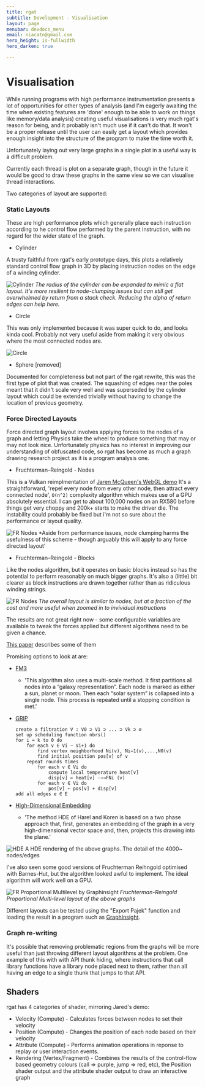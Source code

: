 ```yaml
---
title: rgat
subtitle: Development - Visualisation
layout: page
menubar: devdocs_menu
email: niacatn@gmail.com
hero_height: is-fullwidth
hero_darken: true

---
```

# Visualisation

While running programs with high performance instrumentation presents a lot of opportunities for other types of analysis (and I'm eagerly awaiting the time when existing features are 'done' enough to be able to work on things like memory/data analysis) creating useful visualisations is very much rgat's reason for being, and it probably isn't much use if it can't do that. It won't be a proper release until the user can easily get a layout which provides enough insight into the structure of the program to make the time worth it.

Unfortunately laying out very large graphs in a single plot in a useful way is a difficult problem.

Currently each thread is plot on a separate graph, though in the future it would be good to draw these graphs in the same view so we can visualise thread interactions.

Two categories of layout are supported:

### Static Layouts

These are high performance plots which generally place each instruction according to he control flow performed by the parent instruction, with no regard for the wider state of the graph.

* Cylinder

A trusty faithful from rgat's early prototype days, this plots a relatively standard control flow graph in 3D by placing instruction nodes on the edge of a winding cylinder.

![Cylinder](img/cylinder.png)
*The radius of the cylinder can be expanded to mimic a flat layout. It's more resilient to node-clumping issues but can still get overwhelmed by return from a stack check. Reducing the alpha of return edges can help here.*

* Circle 

This was only implemented because it was super quick to do, and looks kinda cool. Probably not very useful aside from making it very obvious where the most connected nodes are.

![Circle](img/circle.png)

* Sphere [removed]

Documented for completeness but not part of the rgat rewrite, this was the first type of plot that was created. The squashing of edges near the poles meant that it didn't scale very well and was superseded by the cylinder layout which could be extended trivially without having to change the location of previous geometry. 

### Force Directed Layouts

Force directed graph layout involves applying forces to the nodes of a graph and letting Physics take the wheel to produce something that may or may not look nice. Unfortunately physics has no interest in improving our understanding of obfuscated code, so rgat has become as much a graph drawing research project as it is a program analysis one.

* Fruchterman–Reingold - Nodes

This is a Vulkan reimplmentation of [Jaren McQueen's WebGL demo](https://github.com/jaredmcqueen/analytics)
It's a straightforward, 'repel every node from every other node, then attract every connected node', `O(n^2)` complexity algorithm which makes use of a GPU absolutely essential. I can get to about 100,000 nodes on an RX580 before things get very choppy and 200k+ starts to make the driver die. The instability could probably be fixed but i'm not so sure about the performance or layout quality.

![FR Nodes](img/FR_nodes.png)
*Aside from performance issues, node clumping harms the usefulness of this scheme - though arguably this will apply to any force directed layout'

* Fruchterman–Reingold - Blocks

Like the nodes algorithm, but it operates on basic blocks instead so has the potential to perform reasonably on much bigger graphs. It's also a (little) bit clearer as block instructions are drawn together rather than as ridiculous winding strings.


![FR Nodes](img/FR_blocks.png)
*The overall layout is similar to nodes, but at a fraction of the cost and more useful when zoomed in to invividual instructions*

The results are not great right now - some configurable variables are available to tweak the forces applied but different algorithms need to be given a chance.

[This paper](https://jgaa.info/accepted/2007/HachulJuenger2007.11.2.pdf) describes some of them

Promising options to look at are:

* [FM3](http://e-archive.informatik.uni-koeln.de/472/2/zaik2004-472.pdf)
  - 'This algorithm also uses a multi-scale method. It first partitions all nodes into a “galaxy representation”. Each node is marked as either a sun, planet or moon. Then each “solar system” is collapsed into a single node. This process is repeated until a stopping condition is met.'

* [GRIP](https://www2.cs.arizona.edu/~kobourov/grip_paper.pdf)
    ```
    create a filtration V : V0 ⊃ V1 ⊃ ... ⊃ Vk ⊃ ∅
    set up scheduling function nbrs()
    for i = k to 0 do
        for each v ∈ Vi − Vi+1 do
            find vertex neighborhood Ni(v), Ni−1(v),...,N0(v)
            find initial position pos[v] of v
        repeat rounds times
            for each v ∈ Vi do
                compute local temperature heat[v]
                disp[v] ← heat[v] ·−→FNi (v)
            for each v ∈ Vi do
                pos[v] ← pos[v] + disp[v]
    add all edges e ∈ E
    ```
* [High-Dimensional Embedding](https://www.wisdom.weizmann.ac.il/~harel/papers/ms_jgaa.pdf)
    - 'The method HDE of Harel and Koren is based on a two phase approach that, first, generates an embedding of the graph in a very high-dimensional vector space and, then, projects this drawing into the plane.'

![HDE](img/HDE_GI.png)
A HDE rendering of the above graphs. The detail of the 4000~ nodes/edges 

I've also seen some good versions of Fruchterman Reihngold optimised with Barnes-Hut, but the algorithm looked awful to implement. The ideal algorithm will work well on a GPU.

![FR Proportional Multilevel by Graphinsight](img/FR_PropML_GI.png)
*Fruchterman-Reingold Proportional Multi-level layout of the above graphs*

Different layouts can be tested using the "Export Pajek" function and loading the result in a program such as [GraphInsight](https://github.com/CarloNicolini/GraphInsight). 

### Graph re-writing

It's possible that removing problematic regions from the graphs will be more useful than just throwing different layout algorithms at the problem. One example of this with with API thunk hiding, where instructions that call library functions have a library node placed next to them, rather than all having an edge to a single thunk that jumps to that API.


## Shaders

rgat has 4 categories of shader, mirroring Jared's demo:

* Velocity (Compute) - Calculates forces between nodes to set their velocity
* Position (Compute) - Changes the position of each node based on their velocity
* Attribute (Compute) - Performs animation operations in reponse to replay or user interaction events.
* Rendering (Vertex/Fragment) - Combines the results of the control-flow based geometry colours (call => purple, jump => red, etc), the Position shader output and the attribute shader output to draw an interactive graph
